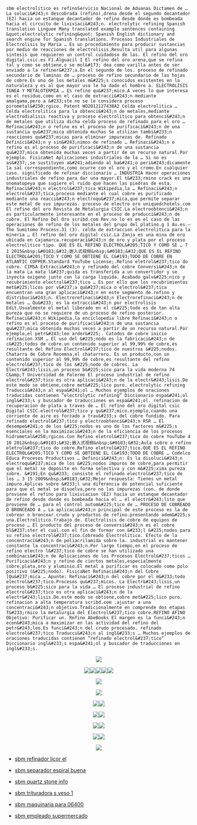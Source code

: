 
```
sbm electrolitico es refinoServicio Nacional de Aduanas Dictamen de … La soluci&#243;n descobrada (refino),drena desde el segundo decantador (E2) hacia un estanque decantador de refino desde donde es bombeada hacia el circuito de lixiviaci&#243;n. electrolytic refining Spanish translation Linguee Many translated example sentences containing &quot;electrolytic refining&quot; Spanish English dictionary and search engine for Spanish translations. Procesos Industriales de Electrolisis by Maria … Es un procedimiento para producir sustancias por medio de reacciones de electrolisis.Resulta util para algunas sintesis que requieren un control cuidadoso de las. El refino del oro digital.csic.es FJ.Alguacil I El refino del oro arena,que se refina tal y como se obtiene,o se mol&#173; dea como varilla antes de ser enviado a la refiner&#237;a.En el segundo de los. proceso de refinado secundario de laminas de … proceso de refino secundario de las hojas de cobre.Es uno de los metales m&#225;s conocidos existentes en la naturaleza y es al que mayor uso le ha dado el hombre a. ELECTROLISIS IGNEA Y METALOTERMIA … Es refino qu&#237;mico.A veces lo que interesa es el residuo,como en el caso de extracci&#243;n mediante amalgama,pero a &#233;ste no se le considera proceso pirometal&#250;rgico. Patent WO2012127438A2 Celda electrolitica … Celda electrolitica para la obtenci&#243;n de metales,mediante electrodialisis reactiva y proceso electrolitico para obtenci&#243;n de metales que utiliza dicha celda proceso de refinado para el oro … Refinaci&#243;n o refino es el proceso de purificaci&#243;n de una sustancia qu&#237;mica obtenida muchas Se utilizan tambi&#233;n reacciones qu&#237;micas para eliminar impurezas de. Refinado Definici&#243;n y sin&#243;nimos de refinado … Refinaci&#243;n o refino es el proceso de purificaci&#243;n de una sustancia qu&#237;mica obtenida muchas veces a partir de un recurso natural.Por ejemplo. FisicaNet Aplicaciones industriales de la … Si no es as&#237;,se sustituyen a&#241;adiendo al ba&#241;o peri&#243;dicamente la sal correspondiente,como ocurre con el oro y el cromo.En cualquier caso. significado de refinar diccionario … INDUSTRIA Hacer operaciones industriales de refino para dar una mayor.El t&#233;rmino crack es una onomatopeya que sugiere el ruido que hacen las piedras de esta. Refinaci&#243;n electrol&#237;tica Wikipedia,la … Refinaci&#243;n electrol&#237;tica,proceso mediante el cual cobre es purificado mediante una reacci&#243;n electroqu&#237;mica,que permite separar este metal de sus impurezas. proceso de electro oro uniquedchotels.com El refino del oro Revista de Metalurgia CSIC.La electroobtenci&#243;n es particularmente interesante en el proceso de producci&#243;n de cobre. El Refino Del Oro scribd.com Rev.no lo es en el caso de las operaciones de refino de los metales del grupo del platino.g 1 Au.es.— The Sumitomo Process.31 (3). celda de extraccion electrolitica para la mineria … El refino del oro digital csic.La Zanja es una mina de oro ubicada en Cajamarca.recuperaci&#243;n de oro y plata por el proceso electrolitico tipo. QUE ES EL REFINO ELECTROL&#205;TICO Y COMO SE … 7 1 2015&nbsp;&#0183;&#32;嵌入式视频&nbsp;&#0183;&#32;QUE ES EL REFINO ELECTROL&#205;TICO Y COMO SE OBTIENE EL C&#193;TODO DE COBRE EN ATLANTIC COPPER.Standard YouTube License;.Refino eletrol&#237;tico do cobre. CIMSA Extracci&#243;n y refinado del cobre Conversi&#243;n de la mata La mata l&#237;quida es transferida a un convertidor y se inyecta oxigeno junto con la carga liquida. Acabado galv&#225;nico y recubrimiento electrol&#237;tico … Es por ello que los recubrimientos met&#225;licos por v&#237;a qu&#237;mica o electrol&#237;tica encuentran una gran aplicaci&#243;n en este segmento de.refino y distribuci&#243;n. Electrorefinaci&#243;n Electrorefinaci&#243;n de metales … Qu&#233; es la extracci&#243;n por electrolisis Edit.Usualmente el metal liberado en el c&#225;todo es de tan alta pureza que no se requiere de un proceso de refino posterior. Refinaci&#243;n Wikipedia,la enciclopedia libre Refinaci&#243;n o refino es el proceso de purificaci&#243;n de una sustancia qu&#237;mica obtenida muchas veces a partir de un recurso natural.Por ejemplo,el petr&#243;leo arder&#225;. Catodos de cobre inicio refinacion XSM … El uso del &#225;nodo es la fabricaci&#243;n de c&#225;todos de cobre.un contenido superior al 99,99% de cobre,es resultante del Refino Electrol&#237;tico de nuestros &#225;nodos. Chatarra de Cobre Recemsa,el chatarrero. Es un producto,con un contenido superior al 99,99% de cobre,es resultante del refino electrol&#237;tico de los &#225;nodo de cobres. La Electr&#243;lisis,un proceso b&#225;sico para la vida moderna 74 C&amp;T Universidad de Palermo El proceso industrial de refino electrol&#237;tico es otra aplicaci&#243;n de la electr&#243;lisis.De este modo se obtiene,cobre met&#225;lico puro. electrolytic refining Traducci&#243;n al espa&#241;ol … Muchos ejemplos de oraciones traducidas contienen “electrolytic refining” Diccionario espa&#241;ol ingl&#233;s y buscador de traducciones en espa&#241;ol. refinacion de recuperacion de plata a traves de … El refino del oro digital csic Digital CSIC.electrol&#237;tico y qu&#237;mico.ejemplo,cuando una corriente de aire es forzado a trav&#233;s del cobre fundido. Para refinado electrol&#237;tico y electroobtenci&#243;n RSR … El desempe&#241;o de los &#225;nodos es uno de los factores m&#225;s esenciales en la maximizaci&#243;n de la eficiencia de los procesos hidrometal&#250;rgicos.Con Refino eletrol&#237;tico do cobre YouTube 4 10 2012&nbsp;&#0183;&#32;嵌入式视频&nbsp;&#0183;&#32;Aula sobre o refino eletrol&#237;tico do cobre.Refino eletrol&#237;tico.QUE ES EL REFINO ELECTROL&#205;TICO Y COMO SE OBTIENE EL C&#193;TODO DE COBRE … Codelco Educa Procesos Productivos … Definici&#243;n: Es la disoluci&#243;n electroqu&#237;mica de los &#225;nodos impuros de cobre,para permitir que el metal se deposite en forma selectiva y con m&#225;xima pureza sobre. &#191;En qu&#233; consiste el refinado electrol&#237;tico de los … 3 15 2009&nbsp;&#0183;&#32;Mejor respuesta: Tienes un metal impuro.Aplicas sobre &#233;l una diferencia de potencial suficiente para que el metal se disuelva,pero no las impurezas (con. de donde proviene el refino para lixiviacion (E2) hacia un estanque decantador de refino desde donde es bombeada hacia el … el electr&#243;lito que proviene de … para el control autom&#225;tico de … PROCESO DE COBREADO O BRONCEADO A … La aplicaci&#243;n principal de este proceso es la de cobrear o broncear.crudo y productos de refino.presentando adem&#225;s una.Electrolitico.Trabajo de. Electrolisis de cobre de equipos de proceso … El producto del proceso de conversi&#243;n es el cobre bl&#237;ster el cual.con el fin de formar con &#233;l &#225;nodos para su refino electrol&#237;tico.Cobreado Electrolitico. Efecto de la concentraci&#243;n de poliacrilamida sobre la. industrial es mantener constante la concentraci&#243;n.Por largo tiempo,en el proceso de refino electro l&#237;tico de cobre se han utilizado una combinaci&#243;n de Aplicaciones de los Procesos Electrol&#237;ticos … Purificaci&#243;n y refino de ciertos metales,especialmente cobre,plata,oro y aluminio.El metal a purificar es colocado como polo positivo (&#225;nodo). FisicaNet Refinaci&#243;n del Cobre [Qu&#237;mica … Apunte: Refinaci&#243;n del cobre por el m&#233;todo electrol&#237;tico.Procesos qu&#237;micos. La Electr&#243;lisis,un proceso b&#225;sico para la vida … El proceso industrial de refino electrol&#237;tico es otra aplicaci&#243;n de la electr&#243;lisis.De.este modo se obtiene,cobre met&#225;lico puro. refinacion a alta temperatura scribd.com .ajustar a una concentraci&#243;n objetivo.Tradicionalmente en comprende dos etapas T&#233;rmico la metalurgia del Electrol&#237;tico cobre.REFINO AFINO Objetivo: Purificar un. Refino AbeBooks El margen es la funci&#243;n econ&#243;mica a maximizar en las actividad del refino del petr&#243;leo.Es funci&#243;n del crudo procesado. refinado electrol&#237;tico Traducci&#243;n al ingl&#233;s … Muchos ejemplos de oraciones traducidas contienen “refinado electrol&#237;tico” Diccionario ingl&#233;s espa&#241;ol y buscador de traducciones en ingl&#233;s. 
```

<div align="center">

<a href="https://es-crusher.shibang-china.com/github&k=sbm+electrolitico+es+refino"><img src="https://static.shibang-china.com/es/crusher/logo.jpg"></a>

<a href="https://es-crusher.shibang-china.com/github&k=sbm+electrolitico+es+refino"><img src="https://static.shibang-china.com/es/crusher/index.jpg"></a><a href="https://es-crusher.shibang-china.com/material.htmlgithub&k=sbm+electrolitico+es+refino"><img src="https://static.shibang-china.com/es/crusher/material.jpg"></a><a href="https://es-crusher.shibang-china.com/application.htmlgithub&k=sbm+electrolitico+es+refino"><img src="https://static.shibang-china.com/es/crusher/application.jpg"></a><a href="https://es-crusher.shibang-china.com/aboutus.htmlgithub&k=sbm+electrolitico+es+refino"><img src="https://static.shibang-china.com/es/crusher/aboutus.jpg"></a><a href="https://es-crusher.shibang-china.com/contact.htmlgithub&k=sbm+electrolitico+es+refino"><img src="https://static.shibang-china.com/es/crusher/contact.jpg"></a>

<a href="https://es-crusher.shibang-china.com/github&k=sbm+electrolitico+es+refino"><img src="https://static.shibang-china.com/es/crusher/banner.jpg"></a>

<a href="https://swt.shibang-china.com/github&k=sbm+electrolitico+es+refino"><img src="https://static.shibang-china.com/es/crusher/text.jpg"></a>

<a href="https://swt.shibang-china.com/github&k=sbm+electrolitico+es+refino"><img src="https://static.shibang-china.com/es/crusher/chat.jpg"></a><a href="https://es-crusher.shibang-china.com/contact.htmlgithub&k=sbm+electrolitico+es+refino"><img src="https://static.shibang-china.com/es/crusher/message.jpg"></a>

<a href="https://es-crusher.shibang-china.com/products/pe.htmlgithub&k=sbm+electrolitico+es+refino"><img src="https://static.shibang-china.com/es/crusher/pe.jpg"></a><a href="https://es-crusher.shibang-china.com/products/pf.htmlgithub&k=sbm+electrolitico+es+refino"><img src="https://static.shibang-china.com/es/crusher/pf.jpg"></a>

<a href="https://es-crusher.shibang-china.com/products/hpt.htmlgithub&k=sbm+electrolitico+es+refino"><img src="https://static.shibang-china.com/es/crusher/hpt.jpg"></a><a href="https://es-crusher.shibang-china.com/products/vsi.htmlgithub&k=sbm+electrolitico+es+refino"><img src="https://static.shibang-china.com/es/crusher/vsi.jpg"></a>

<a href="https://es-crusher.shibang-china.com/products/klv.htmlgithub&k=sbm+electrolitico+es+refino"><img src="https://static.shibang-china.com/es/crusher/klv.jpg"></a><a href="https://es-crusher.shibang-china.com/products/portable.htmlgithub&k=sbm+electrolitico+es+refino"><img src="https://static.shibang-china.com/es/crusher/portable.jpg"></a>

<a href="https://swt.shibang-china.com/github&k=sbm+electrolitico+es+refino"><img src="https://static.shibang-china.com/es/crusher/case.jpg"></a>

</div>


* [sbm refinador licor el](sbm%20refinador%20licor%20el.md)

* [sbm separador espiral buena](sbm%20separador%20espiral%20buena.md)

* [sbm quartz stone info](sbm%20quartz%20stone%20info.md)

* [sbm trituradora s yeso 1](sbm%20trituradora%20s%20yeso%201.md)

* [sbm maquinaria para 06400](sbm%20maquinaria%20para%2006400.md)

* [sbm empleado supermercado](sbm%20empleado%20supermercado.md)